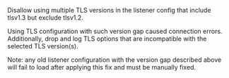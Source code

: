 Disallow using multiple TLS versions in the listener config that include tlsv1.3 but exclude tlsv1.2.

Using TLS configuration with such version gap caused connection errors.
Additionally, drop and log TLS options that are incompatible with the selected TLS version(s).

Note: any old listener configuration with the version gap described above will fail to load
after applying this fix and must be manually fixed.
